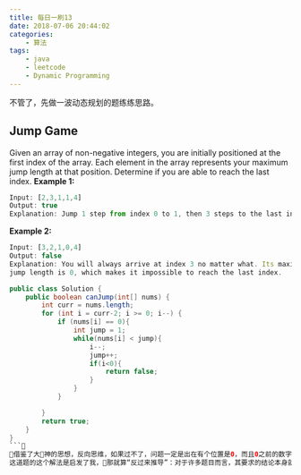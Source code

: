 ```yaml
---
title: 每日一刷13
date: 2018-07-06 20:44:02
categories: 
    - 算法
tags:
    - java
    - leetcode
    - Dynamic Programming
---
```

不管了，先做一波动态规划的题练练思路。
## Jump Game
Given an array of non-negative integers, you are initially positioned at the first index of the array.
Each element in the array represents your maximum jump length at that position.
Determine if you are able to reach the last index.
**Example 1:**
```js
Input: [2,3,1,1,4]
Output: true
Explanation: Jump 1 step from index 0 to 1, then 3 steps to the last index.
```
**Example 2:**
```js
Input: [3,2,1,0,4]
Output: false
Explanation: You will always arrive at index 3 no matter what. Its maximum
jump length is 0, which makes it impossible to reach the last index.
```

```java
public class Solution {
    public boolean canJump(int[] nums) {
        int curr = nums.length;
        for (int i = curr-2; i >= 0; i--) {
            if (nums[i] == 0){
                int jump = 1;
                while(nums[i] < jump){
                    i--;
                    jump++;
                    if(i<0){
                        return false;
                    }
                }
            }

        }
        return true;
    }
}
```
借鉴了大神的思想，反向思维，如果过不了，问题一定是出在有个位置是0，而且0之前的数字都跳不过0的位置，由于第一只值不为0，那么遍历nums.length-2个即可，再次基础上进行反向推导，判断之前的nums[]能不能跳过step步数。
这道题的这个解法是启发了我，那就算“反过来推导”：对于许多题目而言，其要求的结论本身就隐藏了推论，不管这个推论是充分的还是必要的，都很可能对解题有帮助。
